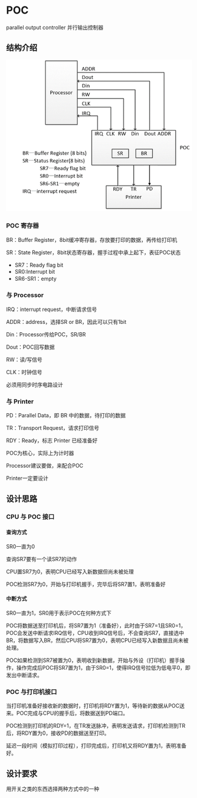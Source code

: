 # POC

parallel output controller 并行输出控制器

## 结构介绍

![](../assets/poc-1.png)

### POC 寄存器

BR：Buffer Register，8bit缓冲寄存器，存放要打印的数据，再传给打印机

SR：State Register，8bit状态寄存器，握手过程中承上起下，表征POC状态
*   SR7：Ready flag bit
*   SR0:Interrupt bit
*   SR6-SR1：empty

### 与 Processor

IRQ：interrupt request，中断请求信号

ADDR：address，选择SR or BR，因此可以只有1bit

Din：Processor传给POC，SR/BR

Dout：POC回写数据

RW：读/写信号

CLK：时钟信号

必须用同步时序电路设计

### 与 Printer

PD：Parallel Data，即 BR 中的数据，待打印的数据

TR：Transport Request，请求打印信号

RDY：Ready，标志 Printer 已经准备好

POC为核心，实际上为计时器

Processor建议要做，来配合POC

Printer一定要设计

## 设计思路

### CPU 与 POC 接口

#### 查询方式

SR0一直为0

查询SR7要有一个读SR7的动作

CPU置SR7为0，表明CPU已经写入新数据但尚未被处理

POC检测SR7为0，开始与打印机握手，完毕后将SR7置1，表明准备好

#### 中断方式

SR0一直为1，SR0用于表示POC在何种方式下

POC将数据送至打印机后，将SR7置为1（准备好），此时由于SR7=1且SR0=1，POC会发送中断请求IRQ信号，CPU收到IRQ信号后，不会查询SR7，直接选中BR，将数据写入BR，然后CPU将SR7置为0，表明CPU已经写入新数据且尚未被处理。

POC如果检测到SR7被置为0，表明收到新数据，开始与外设（打印机）握手操作，操作完成后POC将SR7置为1，由于SR0=1，使得IRQ信号拉低为低电平0，即发出中断请求。

### POC 与打印机接口

当打印机准备好接收新的数据时，打印机将RDY置为1，等待新的数据从POC送来。POC完成与CPU的握手后，将数据送到PD端口。

POC检测到打印机的RDY=1，在TR发送脉冲，表明发送请求，打印机检测到TR后，将RDY置为0，接收PD的数据送至打印。

延迟一段时间（模拟打印过程），打印完成后，打印机又将RDY置为1，表明准备好。

## 设计要求

用开关之类的东西选择两种方式中的一种



